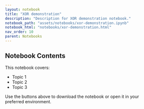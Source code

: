 ```yaml
---
layout: notebook
title: "XOR demonstration"
description: "Description for XOR demonstration notebook."
notebook_path: "assets/notebooks/xor-demonstration.ipynb"
notebook_html: "notebooks/xor-demonstration.html"
nav_order: 10
parent: Notebooks
---
```


## Notebook Contents

This notebook covers:

- Topic 1
- Topic 2
- Topic 3

Use the buttons above to download the notebook or open it in your preferred environment.

